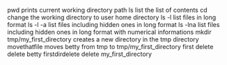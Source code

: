 pwd prints current working directory path
ls list the list of contents
cd change the working directory to user home directory
ls -l list files in long format
ls -l -a list files including hidden ones in long format
ls -lna list files including hidden ones in long format with numerical informations
mkdir tmp/my_first_directory creates a new directory in the tmp directory
movethatfile moves betty from tmp to tmp/my_first_directory
first delete delete betty
firstdirdelete delete my_first_directory
